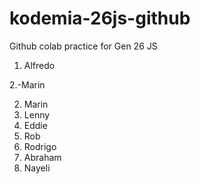 # kodemia-26js-github

Github colab practice for Gen 26 JS

1. Alfredo

2.-Marin

2. Marin
3. Lenny
4. Eddie
5. Rob
6. Rodrigo
7. Abraham
8. Nayeli
